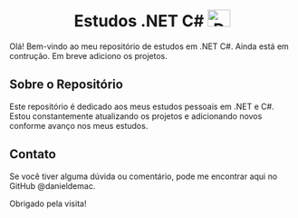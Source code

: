 <h1 align="center"> Estudos .NET C# <img src="https://cdn.jsdelivr.net/gh/devicons/devicon/icons/csharp/csharp-original.svg" alt="Dan-C#" height="30" width="40"></h1>

Olá! Bem-vindo ao meu repositório de estudos em .NET C#. Ainda está em contrução. Em breve adiciono os projetos.


## Sobre o Repositório

Este repositório é dedicado aos meus estudos pessoais em .NET e C#. Estou constantemente atualizando os projetos e adicionando novos conforme avanço nos meus estudos.

## Contato

Se você tiver alguma dúvida ou comentário, pode me encontrar aqui no GitHub @danieldemac.

Obrigado pela visita!

